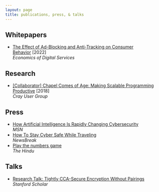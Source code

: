 ```yaml
---
layout: page
title: publications, press, & talks
---
```


<h2>Whitepapers</h2>
<ul>
  <li><a href="https://www.law.upenn.edu/live/files/11653-the-effect-of-ad-blocking-and-anti-tracking-on" target="_blank">The Effect of Ad-Blocking and Anti-Tracking on Consumer Behavior</a>&nbsp;[2022]<br><em>Economics of Digital Services</em></li>
</ul>

<h2>Research</h2>
<ul>
  <li><a href="https://chapel-lang.org/publications/cug2018-chapel.pdf" target="_blank">[Collaborator] Chapel Comes of Age: Making Scalable Programming Productive</a>&nbsp;[2018]<br><em>Cray User Group</em></li>
</ul>


<h2>Press</h2>
<ul>
  <li><a href="https://www.msn.com/en-us/news/technology/how-artificial-intelligence-is-rapidly-changing-cybersecurity-according-to-project-security-engineer-sarthak-munshi/ar-AA1t4AkI" target="_blank">How Artificial Intelligence Is Rapidly Changing Cybersecurity</a><br><em>MSN</em></li>
  <li><a href="https://www.newsbreak.com/news/3621862378760-how-to-stay-cyber-safe-while-traveling-according-to-tech-expert-sarthak-munshi" target="_blank">How To Stay Cyber Safe While Traveling</a><br><em>NewsBreak</em></li>
  <li><a href="https://www.thehindu.com/features/kids/play-the-numbers-game/article2888602.ece" target="_blank">Play the numbers game</a><br><em>The Hindu</em></li>
</ul>
<h2>Talks</h2>
<ul>
  <li><a href="https://www.youtube.com/watch?v=8gZSfT4y44w" target="_blank">Research Talk: Tightly CCA-Secure Encryption Without Pairings </a><br><em>Stanford Scholar</em></li>
</ul>

